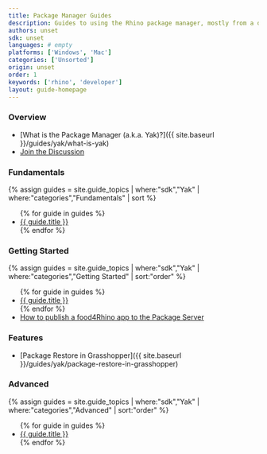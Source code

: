 ```yaml
---
title: Package Manager Guides
description: Guides to using the Rhino package manager, mostly from a developer's perspective.
authors: unset
sdk: unset
languages: # empty
platforms: ['Windows', 'Mac']
categories: ['Unsorted']
origin: unset
order: 1
keywords: ['rhino', 'developer']
layout: guide-homepage
---
```



### Overview

- [What is the Package Manager (a.k.a. Yak)?]({{ site.baseurl }}/guides/yak/what-is-yak)
- [Join the Discussion](https://discourse.mcneel.com/c/serengeti/yak)

### Fundamentals

{% assign guides = site.guide_topics | where:"sdk","Yak" | where:"categories","Fundamentals" | sort %}
<ul>
{% for guide in guides %}
  <li><a href="{{ guide.url | prepend: site.baseurl }}">{{ guide.title }}</a></li>
{% endfor %}
</ul>

### Getting Started

{% assign guides = site.guide_topics | where:"sdk","Yak" | where:"categories","Getting Started" | sort:"order" %}
<ul>
{% for guide in guides %}
  <li><a href="{{ guide.url | prepend: site.baseurl }}">{{ guide.title }}</a></li>
{% endfor %}
  <li><a href="https://www.food4rhino.com/faq#developers-yak">How to publish a food4Rhino app to the Package Server</a></li>
</ul>

### Features

- [Package Restore in Grasshopper]({{ site.baseurl }}/guides/yak/package-restore-in-grasshopper)

### Advanced

{% assign guides = site.guide_topics | where:"sdk","Yak" | where:"categories","Advanced" | sort:"order" %}
<ul>
{% for guide in guides %}
  <li><a href="{{ guide.url | prepend: site.baseurl }}">{{ guide.title }}</a></li>
{% endfor %}
</ul>

